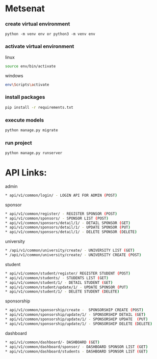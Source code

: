 # Metsenat

### create virtual environment
```
python -m venv env or python3 -m venv env
```

### activate virtual environment
linux 
```bash
source env/bin/activate
```

windows
```bash
env\Scripts\activate
```

### install packages
```bash
pip install -r requirements.txt
```

### execute models
```bash
python manage.py migrate 
```

### run project
```bash
python manage.py runserver
```


# API Links:

admin
``` bash
* api/v1/common/login/ - LOGIN API FOR ADMIN (POST)
```

sponsor
```bash
* api/v1/common/register/ - REGISTER SPONSOR (POST)
* api/v1/common/sponsors/ - SPONSOR LIST (POST)
* api/v1/common/sponsors/detail/1/ - DETAIL SPONSOR (GET)
* api/v1/common/sponsors/detail/1/ - UPDATE SPONSOR (PUT)
* api/v1/common/sponsors/detail/1/ - DELETE SPONSOR (DELETE)
```

university
```bash
* /api/v1/common/university/create/ - UNIVERSITY LIST (GET)
* /api/v1/common/university/create/ - UNIVERSITY CREATE (POST)
```

student
```bash
* api/v1/common/student/register/ REGISTER STUDENT (POST)
* api/v1/common/students/ - STUDENTS LIST (GET)
* api/v1/common/student/1/ - DETAIL STUDENT (GET)
* api/v1/common/student/update/1/ - UPDATE SPONSOR (PUT)
* api/v1/common/student/1/ - DELETE STUDENT (DELETE)
```

sponsorship
```bash
* api/v1/common/sponsorship/create -  SPONSORSHIP CREATE (POST)
* api/v1/common/sponsorship/update/1/ - SPONSORSHIP DETAIL (GET)
* api/v1/common/sponsorship/update/1/ - SPONSORSHIP UPDATE  (PUT)
* api/v1/common/sponsorship/update/1/ - SPONSORSHIP DELETE (DELETE)
```


dashboard
```bash
* api/v1/common/dashboard/- DASHBOARD (GET)
* api/v1/common/dashboard/sponsor/ - DASHBOARD SPONSOR LIST (GET)
* api/v1/common/dashboard/students - DASHBOARD SPONSOR LIST (GET)
```